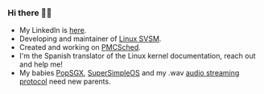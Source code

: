 ### Hi there 👋🐧

- My LinkedIn is [here](https://www.linkedin.com/in/carlos-bilbao-kernel/).
- Developing and maintainer of [Linux SVSM](https://github.com/AMDESE/linux-svsm).
- Created and working on [PMCSched](https://github.com/jcsaezal/pmctrack/releases/tag/v3.0). 
-  I'm the Spanish translator of the Linux kernel documentation, reach out and help me!
-  My babies [PopSGX](https://github.com/Zildj1an/PopSGX), [SuperSimpleOS](https://github.com/Zildj1an/SuperSimpleOS) and my .wav [audio streaming protocol](https://github.com/Zildj1an/Audio-Streaming-Protocol/blob/master/REPORT.pdf) need new parents.
